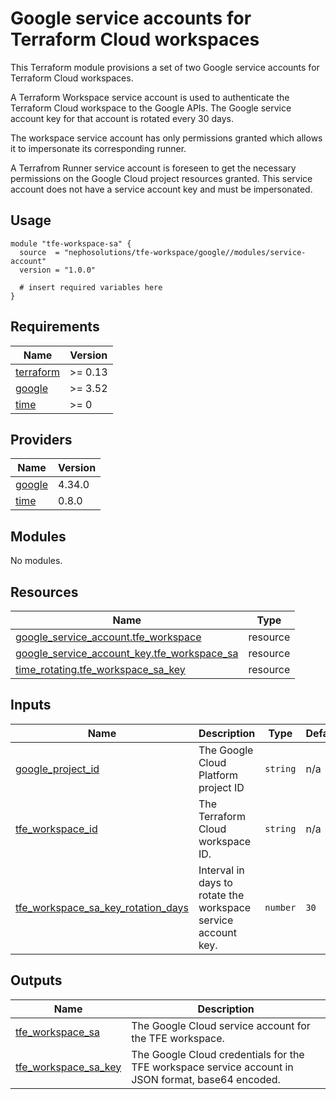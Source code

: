 # Google service accounts for Terraform Cloud workspaces

This Terraform module provisions a set of two Google service accounts for Terraform Cloud workspaces.

A Terraform Workspace service account is used to authenticate the Terraform Cloud workspace to the Google APIs.
The Google service account key for that account is rotated every 30 days.

The workspace service account has only permissions granted which allows it to impersonate its corresponding runner.

A Terrafrom Runner service account is foreseen to get the necessary permissions on the Google Cloud project resources
granted. This service account does not have a service account key and must be impersonated.

## Usage

```hcl
module "tfe-workspace-sa" {
  source  = "nephosolutions/tfe-workspace/google//modules/service-account"
  version = "1.0.0"

  # insert required variables here
}
```

<!-- BEGINNING OF PRE-COMMIT-TERRAFORM DOCS HOOK -->
## Requirements

| Name | Version |
|------|---------|
| <a name="requirement_terraform"></a> [terraform](#requirement\_terraform) | >= 0.13 |
| <a name="requirement_google"></a> [google](#requirement\_google) | >= 3.52 |
| <a name="requirement_time"></a> [time](#requirement\_time) | >= 0 |

## Providers

| Name | Version |
|------|---------|
| <a name="provider_google"></a> [google](#provider\_google) | 4.34.0 |
| <a name="provider_time"></a> [time](#provider\_time) | 0.8.0 |

## Modules

No modules.

## Resources

| Name | Type |
|------|------|
| [google_service_account.tfe_workspace](https://registry.terraform.io/providers/hashicorp/google/latest/docs/resources/service_account) | resource |
| [google_service_account_key.tfe_workspace_sa](https://registry.terraform.io/providers/hashicorp/google/latest/docs/resources/service_account_key) | resource |
| [time_rotating.tfe_workspace_sa_key](https://registry.terraform.io/providers/hashicorp/time/latest/docs/resources/rotating) | resource |

## Inputs

| Name | Description | Type | Default | Required |
|------|-------------|------|---------|:--------:|
| <a name="input_google_project_id"></a> [google\_project\_id](#input\_google\_project\_id) | The Google Cloud Platform project ID | `string` | n/a | yes |
| <a name="input_tfe_workspace_id"></a> [tfe\_workspace\_id](#input\_tfe\_workspace\_id) | The Terraform Cloud workspace ID. | `string` | n/a | yes |
| <a name="input_tfe_workspace_sa_key_rotation_days"></a> [tfe\_workspace\_sa\_key\_rotation\_days](#input\_tfe\_workspace\_sa\_key\_rotation\_days) | Interval in days to rotate the workspace service account key. | `number` | `30` | no |

## Outputs

| Name | Description |
|------|-------------|
| <a name="output_tfe_workspace_sa"></a> [tfe\_workspace\_sa](#output\_tfe\_workspace\_sa) | The Google Cloud service account for the TFE workspace. |
| <a name="output_tfe_workspace_sa_key"></a> [tfe\_workspace\_sa\_key](#output\_tfe\_workspace\_sa\_key) | The Google Cloud credentials for the TFE workspace service account in JSON format, base64 encoded. |
<!-- END OF PRE-COMMIT-TERRAFORM DOCS HOOK -->
